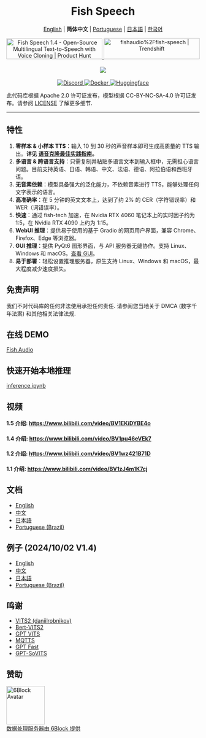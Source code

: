 <div align="center">
<h1>Fish Speech</h1>

[English](../README.md) | **简体中文** | [Portuguese](README.pt-BR.md) | [日本語](README.ja.md) | [한국어](README.ko.md)<br>

<a href="https://www.producthunt.com/posts/fish-speech-1-4?embed=true&utm_source=badge-featured&utm_medium=badge&utm_souce=badge-fish&#0045;speech&#0045;1&#0045;4" target="_blank">
    <img src="https://api.producthunt.com/widgets/embed-image/v1/featured.svg?post_id=488440&theme=light" alt="Fish&#0032;Speech&#0032;1&#0046;4 - Open&#0045;Source&#0032;Multilingual&#0032;Text&#0045;to&#0045;Speech&#0032;with&#0032;Voice&#0032;Cloning | Product Hunt" style="width: 250px; height: 54px;" width="250" height="54" />
</a>
<a href="https://trendshift.io/repositories/7014" target="_blank">
    <img src="https://trendshift.io/api/badge/repositories/7014" alt="fishaudio%2Ffish-speech | Trendshift" style="width: 250px; height: 55px;" width="250" height="55"/>
</a>
<br>
</div>
<br>

<div align="center">
    <img src="https://count.getloli.com/get/@fish-speech?theme=asoul" /><br>
</div>

<br>

<div align="center">
    <a target="_blank" href="https://discord.gg/Es5qTB9BcN">
        <img alt="Discord" src="https://img.shields.io/discord/1214047546020728892?color=%23738ADB&label=Discord&logo=discord&logoColor=white&style=flat-square"/>
    </a>
    <a target="_blank" href="https://hub.docker.com/r/fishaudio/fish-speech">
        <img alt="Docker" src="https://img.shields.io/docker/pulls/fishaudio/fish-speech?style=flat-square&logo=docker"/>
    </a>
    <a target="_blank" href="https://huggingface.co/spaces/fishaudio/fish-speech-1">
        <img alt="Huggingface" src="https://img.shields.io/badge/🤗%20-space%20demo-yellow"/>
    </a>
    <br>

</div>

此代码库根据 Apache 2.0 许可证发布，模型根据 CC-BY-NC-SA-4.0 许可证发布。请参阅 [LICENSE](../LICENSE) 了解更多细节.

---

## 特性

1. **零样本 & 小样本 TTS**：输入 10 到 30 秒的声音样本即可生成高质量的 TTS 输出。**详见 [语音克隆最佳实践指南](https://docs.fish.audio/text-to-speech/voice-clone-best-practices)。**
2. **多语言 & 跨语言支持**：只需复制并粘贴多语言文本到输入框中，无需担心语言问题。目前支持英语、日语、韩语、中文、法语、德语、阿拉伯语和西班牙语。
3. **无音素依赖**：模型具备强大的泛化能力，不依赖音素进行 TTS，能够处理任何文字表示的语言。
4. **高准确率**：在 5 分钟的英文文本上，达到了约 2% 的 CER（字符错误率）和 WER（词错误率）。
5. **快速**：通过 fish-tech 加速，在 Nvidia RTX 4060 笔记本上的实时因子约为 1:5，在 Nvidia RTX 4090 上约为 1:15。
6. **WebUI 推理**：提供易于使用的基于 Gradio 的网页用户界面，兼容 Chrome、Firefox、Edge 等浏览器。
7. **GUI 推理**：提供 PyQt6 图形界面，与 API 服务器无缝协作。支持 Linux、Windows 和 macOS。[查看 GUI](https://github.com/AnyaCoder/fish-speech-gui)。
8. **易于部署**：轻松设置推理服务器，原生支持 Linux、Windows 和 macOS，最大程度减少速度损失。

## 免责声明

我们不对代码库的任何非法使用承担任何责任. 请参阅您当地关于 DMCA (数字千年法案) 和其他相关法律法规.

## 在线 DEMO

[Fish Audio](https://fish.audio)

## 快速开始本地推理

[inference.ipynb](/inference.ipynb)

## 视频

#### 1.5 介绍: https://www.bilibili.com/video/BV1EKiDYBE4o

#### 1.4 介绍: https://www.bilibili.com/video/BV1pu46eVEk7

#### 1.2 介绍: https://www.bilibili.com/video/BV1wz421B71D

#### 1.1 介绍: https://www.bilibili.com/video/BV1zJ4m1K7cj

## 文档

- [English](https://speech.fish.audio/)
- [中文](https://speech.fish.audio/zh/)
- [日本語](https://speech.fish.audio/ja/)
- [Portuguese (Brazil)](https://speech.fish.audio/pt/)

## 例子 (2024/10/02 V1.4)

- [English](https://speech.fish.audio/samples/)
- [中文](https://speech.fish.audio/zh/samples/)
- [日本語](https://speech.fish.audio/ja/samples/)
- [Portuguese (Brazil)](https://speech.fish.audio/pt/samples/)

## 鸣谢

- [VITS2 (daniilrobnikov)](https://github.com/daniilrobnikov/vits2)
- [Bert-VITS2](https://github.com/fishaudio/Bert-VITS2)
- [GPT VITS](https://github.com/innnky/gpt-vits)
- [MQTTS](https://github.com/b04901014/MQTTS)
- [GPT Fast](https://github.com/pytorch-labs/gpt-fast)
- [GPT-SoVITS](https://github.com/RVC-Boss/GPT-SoVITS)

## 赞助

<div>
  <a href="https://6block.com/">
    <img src="https://avatars.githubusercontent.com/u/60573493" width="100" height="100" alt="6Block Avatar"/>
  </a>
  <br>
  <a href="https://6block.com/">数据处理服务器由 6Block 提供</a>
</div>
